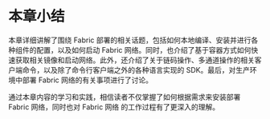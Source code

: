 # 本章小结

本章详细讲解了围绕 Fabric 部署的相关话题，包括如何本地编译、安装并进行各种组件的配置，以及如何启动 Fabric 网络。同时，也介绍了基于容器方式如何快速获取相关镜像和启动网络。此外，还介绍了关于链码操作、多通道操作的相关客户端命令，以及除了命令行客户端之外的各种语言实现的 SDK。最后，对生产环境中部署 Fabric 网络的有关事项进行了讨论。

通过本章内容的学习和实践，相信读者不仅掌握了如何根据需求来安装部署 Fabric 网络，同时也对 Fabric 网络 的工作过程有了更深入的理解。